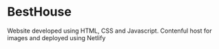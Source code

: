 # BestHouse
Website developed using HTML, CSS and Javascript. Contenful host for images and deployed using Netlify
